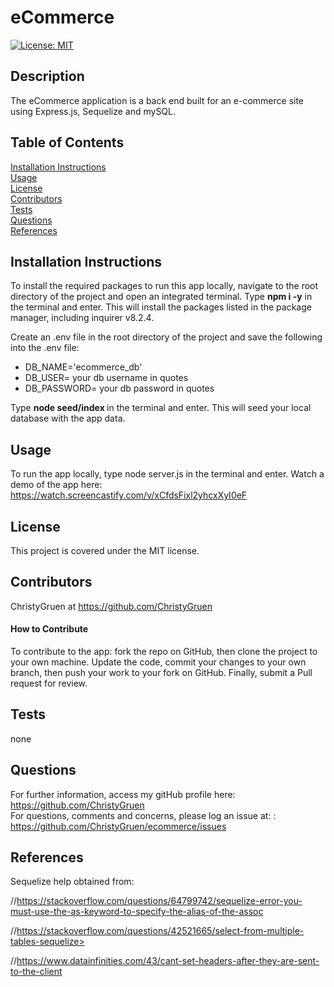 
  # eCommerce

 [![License: MIT](https://img.shields.io/badge/License-MIT-yellow.svg)](https://opensource.org/licenses/MIT)

  ## Description
  
The eCommerce application is a back end built for an e-commerce site using Express.js, Sequelize and mySQL.  

  ## Table of Contents
  [Installation Instructions](#installation-instructions)<br>
  [Usage](#usage)<br>
  [License](#license)<br>
  [Contributors](#contributors)<br>
  [Tests](#tests)<br>
  [Questions](#questions)<br>
  [References](#references)<br>

  
  ## Installation Instructions
  
To install the required packages to run this app locally, navigate to the root directory of the project and open an integrated terminal.  Type  <strong>npm i -y</strong>   in the terminal and enter.  This will install the packages listed in the package manager, including inquirer v8.2.4.

Create an .env file in the root directory of the project and save the following into the .env file:
* DB_NAME='ecommerce_db'
* DB_USER= your db username in quotes
* DB_PASSWORD= your db password in quotes

Type <strong> node seed/index </strong> in the terminal and enter.  This will seed your local database with the app data.

  ## Usage
  
To run the app locally, type node server.js in the terminal and enter. 
  Watch a demo of the app here:
  <https://watch.screencastify.com/v/xCfdsFixl2yhcxXyI0eF>
  
  ## License
This project is covered under the MIT license.

  ## Contributors
  ChristyGruen at <https://github.com/ChristyGruen>
      
  #### How to Contribute
To contribute to the app: fork the repo on GitHub, then clone the project to your own machine.  Update the code, commit your changes to your own branch, then push your work to your fork on GitHub. Finally, submit a Pull request for review.

  ## Tests
none

  ## Questions
  For further information, access my gitHub profile here:
  <https://github.com/ChristyGruen>
  <br>
  For questions, comments and concerns, please log an issue at: :
  <https://github.com/ChristyGruen/ecommerce/issues>

  ## References
  Sequelize help obtained from:

  //https://stackoverflow.com/questions/64799742/sequelize-error-you-must-use-the-as-keyword-to-specify-the-alias-of-the-assoc


  //https://stackoverflow.com/questions/42521665/select-from-multiple-tables-sequelize>

  //https://www.datainfinities.com/43/cant-set-headers-after-they-are-sent-to-the-client


  